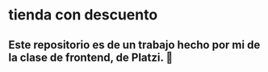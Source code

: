 # tienda con descuento
## Este repositorio es de un trabajo hecho por mi de la clase de frontend, de Platzi. 💚
